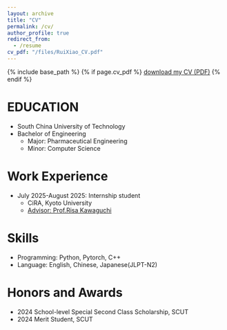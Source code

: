 ```yaml
---
layout: archive
title: "CV"
permalink: /cv/
author_profile: true
redirect_from:
  - /resume
cv_pdf: "/files/RuiXiao_CV.pdf"
---
```


{% include base_path %}
{% if page.cv_pdf %}
[download my CV (PDF)](https://RuiXiao46.github.io/files/RuiXiao_CV.pdf)
{% endif %}

EDUCATION
======
* South China University of Technology
* Bachelor of Engineering
  * Major: Pharmaceutical Engineering
  * Minor: Computer Science

Work Experience
======
* July 2025-August 2025: Internship student
  * CiRA, Kyoto University
  * [Advisor: Prof.Risa Kawaguchi](https://sites.google.com/site/cawatchm/) 
  
Skills
======
* Programming: Python, Pytorch, C++
* Language: English, Chinese, Japanese(JLPT-N2)

  
  
Honors and Awards
======
* 2024 School-level Special Second Class Scholarship, SCUT
* 2024 Merit Student, SCUT


